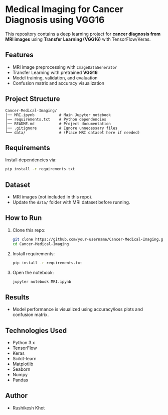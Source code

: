 # Medical Imaging for Cancer Diagnosis using VGG16

This repository contains a deep learning project for **cancer diagnosis from MRI images** using **Transfer Learning (VGG16)** with TensorFlow/Keras.  

## Features
- MRI image preprocessing with `ImageDataGenerator`
- Transfer Learning with pretrained **VGG16**
- Model training, validation, and evaluation
- Confusion matrix and accuracy visualization

## Project Structure
```
Cancer-Medical-Imaging/
│── MRI.ipynb           # Main Jupyter notebook
│── requirements.txt    # Python dependencies
│── README.md           # Project documentation
│── .gitignore          # Ignore unnecessary files
└── data/               # (Place MRI dataset here if needed)
```

## Requirements
Install dependencies via:
```bash
pip install -r requirements.txt
```

## Dataset
- MRI images (not included in this repo).
- Update the `data/` folder with MRI dataset before running.

## How to Run
1. Clone this repo:
   ```bash
   git clone https://github.com/your-username/Cancer-Medical-Imaging.git
   cd Cancer-Medical-Imaging
   ```
2. Install requirements:
   ```bash
   pip install -r requirements.txt
   ```
3. Open the notebook:
   ```bash
   jupyter notebook MRI.ipynb
   ```

## Results
- Model performance is visualized using accuracy/loss plots and confusion matrix.

##  Technologies Used
- Python 3.x
- TensorFlow
- Keras
- Scikit-learn
- Matplotlib
- Seaborn
- Numpy
- Pandas

## Author
- Rushikesh Khot
